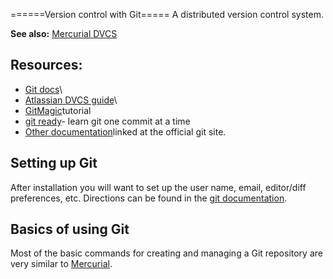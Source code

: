 ======Version control with Git===== A distributed version control
system.

 **See also:** [Mercurial DVCS](procedures:mercurial)

## Resources:

- [Git docs](http://git-scm.com/documentation)\
- [Atlassian DVCS
guide](http://www.atlassian.com/dvcs/overview?utm_source=bac-callout&utm_medium=text&utm_content=why-git&utm_campaign=atlassian-dvcs)\
- [GitMagic](http://www-cs-students.stanford.edu/~blynn/gitmagic/)tutorial
- [git
ready](http://gitready.com/)- learn git one commit at a time
- [Other
documentation](http://git-scm.com/documentation)linked at the official git site.

## Setting up Git

After installation you will want to set up the user name, email,
editor/diff preferences, etc. Directions can be found in the [git
documentation](http://git-scm.com/book/en/Getting-Started-First-Time-Git-Setup).

## Basics of using Git

Most of the basic commands for creating and managing a Git repository
are very similar to [Mercurial](mercurial).
